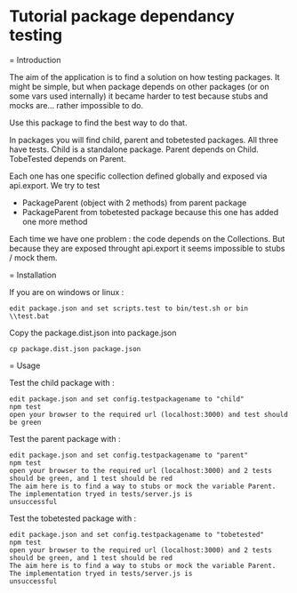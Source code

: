 Tutorial package dependancy testing
===================================

= Introduction

The aim of the application is to find a solution on how testing packages. It might be simple, but when package depends
on other packages (or on some vars used internally) it became harder to test because stubs and mocks are... rather 
impossible to do.

Use this package to find the best way to do that.

In packages you will find child, parent and tobetested packages. All three have tests.
Child is a standalone package.
Parent depends on Child.
TobeTested depends on Parent.

Each one has one specific collection defined globally and exposed via api.export.
We try to test 

 * PackageParent (object with 2 methods) from parent package
 * PackageParent from tobetested package because this one has added one more method
 
Each time we have one problem : the code depends on the Collections. But because they are exposed throught api.export it 
seems impossible to stubs / mock them. 

= Installation

If you are on windows or linux : 

    edit package.json and set scripts.test to bin/test.sh or bin \\test.bat
    
Copy the package.dist.json into package.json

    cp package.dist.json package.json

= Usage

Test the child package with :

    edit package.json and set config.testpackagename to "child"
    npm test
    open your browser to the required url (localhost:3000) and test should be green

Test the parent package with :

    edit package.json and set config.testpackagename to "parent"
    npm test
    open your browser to the required url (localhost:3000) and 2 tests should be green, and 1 test should be red
    The aim here is to find a way to stubs or mock the variable Parent. The implementation tryed in tests/server.js is
    unsuccessful

Test the tobetested package with :

    edit package.json and set config.testpackagename to "tobetested"
    npm test
    open your browser to the required url (localhost:3000) and 2 tests should be green, and 1 test should be red
    The aim here is to find a way to stubs or mock the variable Parent. The implementation tryed in tests/server.js is
    unsuccessful
